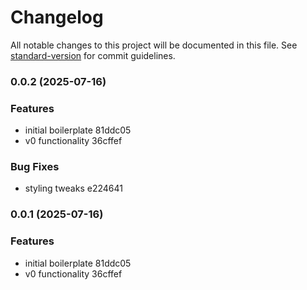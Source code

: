 # Changelog

All notable changes to this project will be documented in this file. See [standard-version](https://github.com/conventional-changelog/standard-version) for commit guidelines.

### 0.0.2 (2025-07-16)


### Features

* initial boilerplate 81ddc05
* v0 functionality 36cffef


### Bug Fixes

* styling tweaks e224641

### 0.0.1 (2025-07-16)


### Features

* initial boilerplate 81ddc05
* v0 functionality 36cffef
